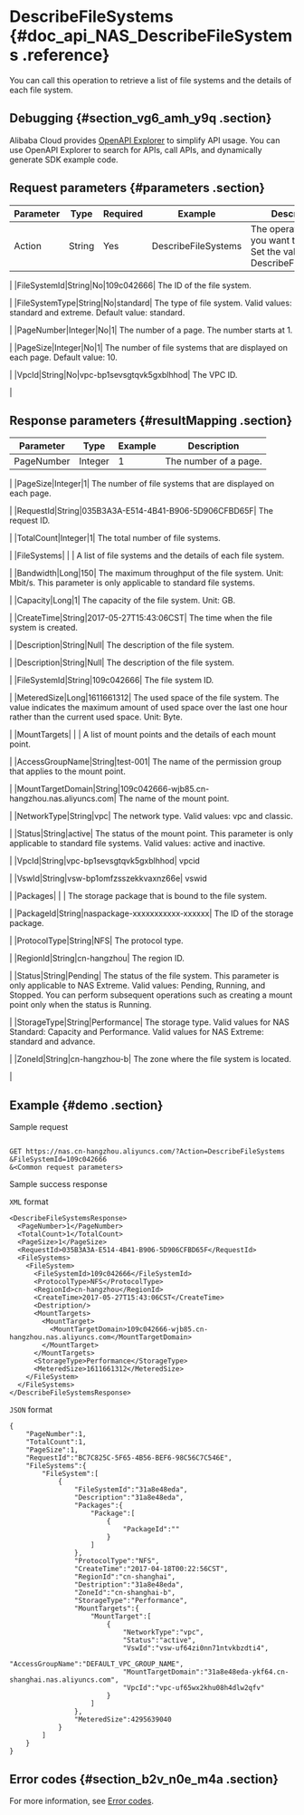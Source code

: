 # DescribeFileSystems {#doc_api_NAS_DescribeFileSystems .reference}

You can call this operation to retrieve a list of file systems and the details of each file system.

## Debugging {#section_vg6_amh_y9q .section}

Alibaba Cloud provides [OpenAPI Explorer](https://api.aliyun.com/#product=NAS&api=DescribeMountTargets) to simplify API usage. You can use OpenAPI Explorer to search for APIs, call APIs, and dynamically generate SDK example code.

## Request parameters {#parameters .section}

|Parameter|Type|Required|Example|Description|
|---------|----|--------|-------|-----------|
|Action|String|Yes|DescribeFileSystems| The operation that you want to perform. Set the value to DescribeFileSystems.

 |
|FileSystemId|String|No|109c042666| The ID of the file system.

 |
|FileSystemType|String|No|standard| The type of file system. Valid values: standard and extreme. Default value: standard.

 |
|PageNumber|Integer|No|1| The number of a page. The number starts at 1.

 |
|PageSize|Integer|No|1| The number of file systems that are displayed on each page. Default value: 10.

 |
|VpcId|String|No|vpc-bp1sevsgtqvk5gxblhhod| The VPC ID.

 |

## Response parameters {#resultMapping .section}

|Parameter|Type|Example|Description|
|---------|----|-------|-----------|
|PageNumber|Integer|1| The number of a page.

 |
|PageSize|Integer|1| The number of file systems that are displayed on each page.

 |
|RequestId|String|035B3A3A-E514-4B41-B906-5D906CFBD65F| The request ID.

 |
|TotalCount|Integer|1| The total number of file systems.

 |
|FileSystems| | | A list of file systems and the details of each file system.

 |
|Bandwidth|Long|150| The maximum throughput of the file system. Unit: Mbit/s. This parameter is only applicable to standard file systems.

 |
|Capacity|Long|1| The capacity of the file system. Unit: GB.

 |
|CreateTime|String|2017-05-27T15:43:06CST| The time when the file system is created.

 |
|Description|String|Null| The description of the file system.

 |
|Description|String|Null| The description of the file system.

 |
|FileSystemId|String|109c042666| The file system ID.

 |
|MeteredSize|Long|1611661312| The used space of the file system. The value indicates the maximum amount of used space over the last one hour rather than the current used space. Unit: Byte.

 |
|MountTargets| | | A list of mount points and the details of each mount point.

 |
|AccessGroupName|String|test-001| The name of the permission group that applies to the mount point.

 |
|MountTargetDomain|String|109c042666-wjb85.cn-hangzhou.nas.aliyuncs.com| The name of the mount point.

 |
|NetworkType|String|vpc| The network type. Valid values: vpc and classic.

 |
|Status|String|active| The status of the mount point. This parameter is only applicable to standard file systems. Valid values: active and inactive.

 |
|VpcId|String|vpc-bp1sevsgtqvk5gxblhhod| vpcid

 |
|VswId|String|vsw-bp1omfzsszekkvaxnz66e| vswid

 |
|Packages| | | The storage package that is bound to the file system.

 |
|PackageId|String|naspackage-xxxxxxxxxxx-xxxxxx| The ID of the storage package.

 |
|ProtocolType|String|NFS| The protocol type.

 |
|RegionId|String|cn-hangzhou| The region ID.

 |
|Status|String|Pending| The status of the file system. This parameter is only applicable to NAS Extreme. Valid values: Pending, Running, and Stopped. You can perform subsequent operations such as creating a mount point only when the status is Running.

 |
|StorageType|String|Performance| The storage type. Valid values for NAS Standard: Capacity and Performance. Valid values for NAS Extreme: standard and advance.

 |
|ZoneId|String|cn-hangzhou-b| The zone where the file system is located.

 |

## Example {#demo .section}

Sample request

``` {#request_demo}

GET https://nas.cn-hangzhou.aliyuncs.com/?Action=DescribeFileSystems
&FileSystemId=109c042666
&<Common request parameters>

```

Sample success response

`XML` format

``` {#xml_return_success_demo}
<DescribeFileSystemsResponse>
  <PageNumber>1</PageNumber>
  <TotalCount>1</TotalCount>
  <PageSize>1</PageSize>
  <RequestId>035B3A3A-E514-4B41-B906-5D906CFBD65F</RequestId>
  <FileSystems>
    <FileSystem>
      <FileSystemId>109c042666</FileSystemId>
      <ProtocolType>NFS</ProtocolType>
      <RegionId>cn-hangzhou</RegionId>
      <CreateTime>2017-05-27T15:43:06CST</CreateTime>
      <Destription/>
      <MountTargets>
        <MountTarget>
          <MountTargetDomain>109c042666-wjb85.cn-hangzhou.nas.aliyuncs.com</MountTargetDomain>
        </MountTarget>
      </MountTargets>
      <StorageType>Performance</StorageType>
      <MeteredSize>1611661312</MeteredSize>
    </FileSystem>
  </FileSystems>
</DescribeFileSystemsResponse>

```

`JSON` format

``` {#codeblock_dbu_d7m_rzs}
{
	"PageNumber":1,
	"TotalCount":1,
	"PageSize":1,
	"RequestId":"BC7C825C-5F65-4B56-BEF6-98C56C7C546E",
	"FileSystems":{
		"FileSystem":[
			{
				"FileSystemId":"31a8e48eda",
				"Description":"31a8e48eda",
				"Packages":{
					"Package":[
						{
							"PackageId":""
						}
					]
				},
				"ProtocolType":"NFS",
				"CreateTime":"2017-04-18T00:22:56CST",
				"RegionId":"cn-shanghai",
				"Destription":"31a8e48eda",
				"ZoneId":"cn-shanghai-b",
				"StorageType":"Performance",
				"MountTargets":{
					"MountTarget":[
						{
							"NetworkType":"vpc",
							"Status":"active",
							"VswId":"vsw-uf64zi0nn71ntvkbzdti4",
							"AccessGroupName":"DEFAULT_VPC_GROUP_NAME",
							"MountTargetDomain":"31a8e48eda-ykf64.cn-shanghai.nas.aliyuncs.com",
							"VpcId":"vpc-uf65wx2khu08h4dlw2qfv"
						}
					]
				},
				"MeteredSize":4295639040
			}
		]
	}
}
```

## Error codes {#section_b2v_n0e_m4a .section}

For more information, see [Error codes](https://error-center.alibabacloud.com/status/product/NAS).

